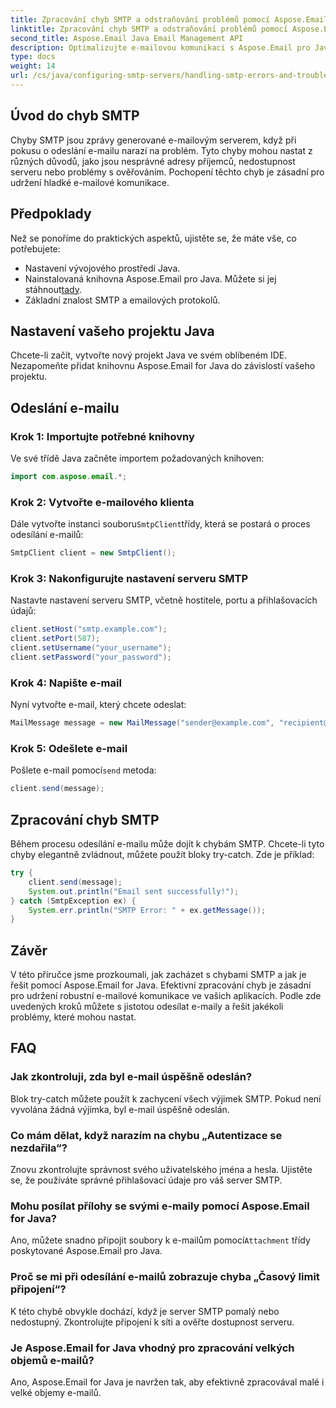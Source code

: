 ```yaml
---
title: Zpracování chyb SMTP a odstraňování problémů pomocí Aspose.Email
linktitle: Zpracování chyb SMTP a odstraňování problémů pomocí Aspose.Email
second_title: Aspose.Email Java Email Management API
description: Optimalizujte e-mailovou komunikaci s Aspose.Email pro Java. Naučte se efektivně zacházet s chybami SMTP a odstraňovat problémy.
type: docs
weight: 14
url: /cs/java/configuring-smtp-servers/handling-smtp-errors-and-troubleshooting/
---
```


## Úvod do chyb SMTP

Chyby SMTP jsou zprávy generované e-mailovým serverem, když při pokusu o odeslání e-mailu narazí na problém. Tyto chyby mohou nastat z různých důvodů, jako jsou nesprávné adresy příjemců, nedostupnost serveru nebo problémy s ověřováním. Pochopení těchto chyb je zásadní pro udržení hladké e-mailové komunikace.

## Předpoklady

Než se ponoříme do praktických aspektů, ujistěte se, že máte vše, co potřebujete:

- Nastavení vývojového prostředí Java.
-  Nainstalovaná knihovna Aspose.Email pro Java. Můžete si jej stáhnout[tady](https://releases.aspose.com/email/java/).
- Základní znalost SMTP a emailových protokolů.

## Nastavení vašeho projektu Java

Chcete-li začít, vytvořte nový projekt Java ve svém oblíbeném IDE. Nezapomeňte přidat knihovnu Aspose.Email for Java do závislostí vašeho projektu.

## Odeslání e-mailu

### Krok 1: Importujte potřebné knihovny

Ve své třídě Java začněte importem požadovaných knihoven:

```java
import com.aspose.email.*;
```

### Krok 2: Vytvořte e-mailového klienta

 Dále vytvořte instanci souboru`SmtpClient`třídy, která se postará o proces odesílání e-mailů:

```java
SmtpClient client = new SmtpClient();
```

### Krok 3: Nakonfigurujte nastavení serveru SMTP

Nastavte nastavení serveru SMTP, včetně hostitele, portu a přihlašovacích údajů:

```java
client.setHost("smtp.example.com");
client.setPort(587);
client.setUsername("your_username");
client.setPassword("your_password");
```

### Krok 4: Napište e-mail

Nyní vytvořte e-mail, který chcete odeslat:

```java
MailMessage message = new MailMessage("sender@example.com", "recipient@example.com", "Subject", "Body of the email.");
```

### Krok 5: Odešlete e-mail

 Pošlete e-mail pomocí`send` metoda:

```java
client.send(message);
```

## Zpracování chyb SMTP

Během procesu odesílání e-mailu může dojít k chybám SMTP. Chcete-li tyto chyby elegantně zvládnout, můžete použít bloky try-catch. Zde je příklad:

```java
try {
    client.send(message);
    System.out.println("Email sent successfully!");
} catch (SmtpException ex) {
    System.err.println("SMTP Error: " + ex.getMessage());
}
```

## Závěr

V této příručce jsme prozkoumali, jak zacházet s chybami SMTP a jak je řešit pomocí Aspose.Email for Java. Efektivní zpracování chyb je zásadní pro udržení robustní e-mailové komunikace ve vašich aplikacích. Podle zde uvedených kroků můžete s jistotou odesílat e-maily a řešit jakékoli problémy, které mohou nastat.

## FAQ

### Jak zkontroluji, zda byl e-mail úspěšně odeslán?

Blok try-catch můžete použít k zachycení všech výjimek SMTP. Pokud není vyvolána žádná výjimka, byl e-mail úspěšně odeslán.

### Co mám dělat, když narazím na chybu „Autentizace se nezdařila“?

Znovu zkontrolujte správnost svého uživatelského jména a hesla. Ujistěte se, že používáte správné přihlašovací údaje pro váš server SMTP.

### Mohu posílat přílohy se svými e-maily pomocí Aspose.Email for Java?

 Ano, můžete snadno připojit soubory k e-mailům pomocí`Attachment` třídy poskytované Aspose.Email pro Java.

### Proč se mi při odesílání e-mailů zobrazuje chyba „Časový limit připojení“?

K této chybě obvykle dochází, když je server SMTP pomalý nebo nedostupný. Zkontrolujte připojení k síti a ověřte dostupnost serveru.

### Je Aspose.Email for Java vhodný pro zpracování velkých objemů e-mailů?

Ano, Aspose.Email for Java je navržen tak, aby efektivně zpracovával malé i velké objemy e-mailů.